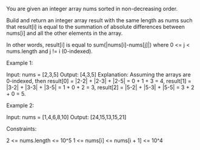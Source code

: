 You are given an integer array nums sorted in non-decreasing order.

Build and return an integer array result with the same length as nums such
that result[i] is equal to the summation of absolute differences between
nums[i] and all the other elements in the array.

In other words, result[i] is equal to sum(|nums[i]-nums[j]|) where 0 <= j <
nums.length and j != i (0-indexed).


Example 1:


Input: nums = [2,3,5]
Output: [4,3,5]
Explanation: Assuming the arrays are 0-indexed, then
result[0] = |2-2| + |2-3| + |2-5| = 0 + 1 + 3 = 4,
result[1] = |3-2| + |3-3| + |3-5| = 1 + 0 + 2 = 3,
result[2] = |5-2| + |5-3| + |5-5| = 3 + 2 + 0 = 5.


Example 2:


Input: nums = [1,4,6,8,10]
Output: [24,15,13,15,21]



Constraints:


2 <= nums.length <= 10^5
1 <= nums[i] <= nums[i + 1] <= 10^4




